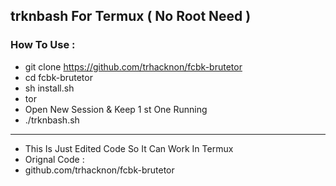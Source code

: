 ## trknbash For Termux ( No Root Need )
### How To Use :
* git clone https://github.com/trhacknon/fcbk-brutetor
* cd fcbk-brutetor
* sh install.sh
* tor
* Open New Session & Keep 1 st One Running
* ./trknbash.sh

---

* This Is Just Edited Code So It Can Work In Termux
* Orignal Code : 
* github.com/trhacknon/fcbk-brutetor

